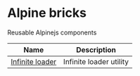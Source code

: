 # Alpine bricks

Reusable Alpinejs components

| Name | Description |
| --- | --- |
| [Infinite loader](packages/%40alpinebricks-infinite_loader/) | Infinite loader utility |